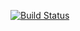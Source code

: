 [![Build Status](https://travis-ci.com/kmcoderepo/vueapp.svg?branch=main)](https://travis-ci.com/kmcoderepo/vueapp)
